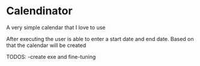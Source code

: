# Calendinator
A very simple calendar that I love to use 


After executing the user is able to enter a start date and end date. Based on that the calendar will be created

TODOS:
-create exe and fine-tuning
